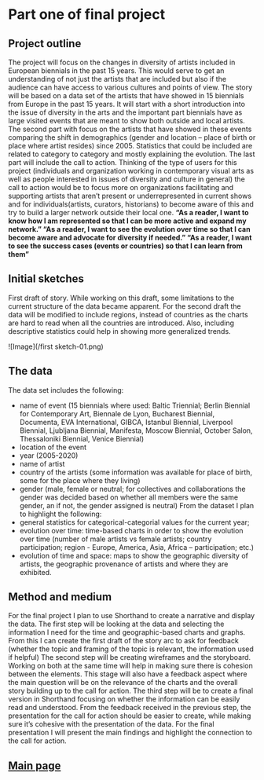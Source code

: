 # Part one of final project

## Project outline
The project will focus on the changes in diversity of artists included in European biennials in the past 15 years. This would serve to get an understanding of not just the artists that are included but also if the audience can have access to various cultures and points of view.
The story will be based on a data set of the artists that have showed in 15 biennials from Europe in the past 15 years.  It will start with a short introduction into the issue of diversity in the arts and the important part biennials have as large visited events that are meant to show both outside and local artists. 
The second part with focus on the artists that have showed in these events comparing the shift in demographics (gender and location – place of birth or place where artist resides) since 2005. Statistics that could be included are related to category to category and mostly explaining the evolution. 
The last part will include the call to action. Thinking of the type of users for this project (individuals and organization working in contemporary visual arts as well as people interested in issues of diversity and culture in general) the call to action would be to focus more on organizations facilitating and supporting artists that aren’t present or underrepresented in current shows and for individuals(artists, curators, historians) to become aware of this and try to build a larger network outside their local one.
**“As a reader, I want to know how I am represented so that I can be more active and expand my network.”
“As a reader, I want to see the evolution over time so that I can become aware and advocate for diversity if needed.”
“As a reader, I want to see the success cases (events or countries) so that I can learn from them”**

## Initial sketches
First draft of story. While working on this draft, some limitations to the current structure of the data became apparent. For the second draft the data will be modified to include regions, instead of countries as the charts are hard to read when all the countries are introduced. Also, including descriptive statistics could help in showing more generalized trends. 

![Image](/first sketch-01.png)

## The data
The data set includes the following: 
-	name of event (15 biennials where used: Baltic Triennial; Berlin Biennial for Contemporary Art, Biennale de Lyon, Bucharest Biennial, Documenta, EVA International, GIBCA, Istanbul Biennial, Liverpool Biennial, Ljubljana Biennial, Manifesta, Moscow Biennial, October Salon, Thessaloniki Biennial, Venice Biennial) 
-	location of the event
-	year (2005-2020)
-	name of artist
-	country of the artists (some information was available for place of birth, some for the place where they living)
-	gender (male, female or neutral; for collectives and collaborations the gender was decided based on whether all members were the same gender, an if not, the gender assigned is neutral)
From the dataset I plan to highlight the following:
-	general statistics for categorical-categorial values for the current year; 
-	evolution over time: time-based charts in order to show the evolution over time (number of male artists vs female artists; country participation; region - Europe, America, Asia, Africa – participation; etc.)
-	evolution of time and space: maps to show the geographic diversity of artists, the geographic provenance of artists and where they are exhibited.

## Method and medium
For the final project I plan to use Shorthand to create a narrative and display the data. 
The first step will be looking at the data and selecting the information I need for the time and geographic-based charts and graphs. From this I can create the first draft of the story arc to ask for feedback (whether the topic and framing of the topic is relevant, the information used if helpful) 
The second step will be creating wireframes and the storyboard. Working on both at the same time will help in making sure there is cohesion between the elements. This stage will also have a feedback aspect where the main question will be on the relevance of the charts and the overall story building up to the call for action.
The third step will be to create a final version in Shorthand focusing on whether the information can be easily read and understood. From the feedback received in the previous step, the presentation for the call for action should be easier to create, while making sure it’s cohesive with the presentation of the data.
For the final presentation I will present the main findings and highlight the connection to the call for action.

## [Main page](/README.md)

